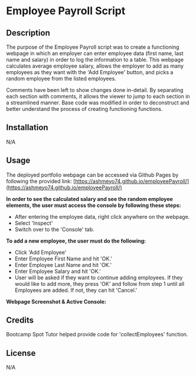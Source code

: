# Employee Payroll Script

## Description
The purpose of the Employee Payroll script was to create a functioning webpage in which an employer can enter employee data (first name, last name and salary) in order to log the information to a table. This webpage calculates average employee salary, allows the employer to add as many employees as they want with the 'Add Employee' button, and picks a random employee from the listed employees.

Comments have been left to show changes done in-detail. By separating each section with comments, it allows the viewer to jump to each section in a streamlined manner. Base code was modified in order to deconstruct and better understand the process of creating functioning functions. 

## Installation

N/A

## Usage
The deployed portfolio webpage can be accessed via Github Pages by following the provided link: [https://ashmeyo74.github.io/employeePayroll/](https://ashmeyo74.github.io/employeePayroll/) 

**In order to see the calculated salary and see the random employee elements, the user must access the console by following these steps:**
* After entering the employee data, right click anywhere on the webpage.
* Select 'Inspect'
* Switch over to the 'Console' tab.

**To add a new employee, the user must do the following:**
* Click 'Add Employee'
* Enter Employee First Name and hit 'OK.'
* Enter Employee Last Name and hit 'OK.'
* Enter Employee Salary and hit 'OK.'
* User will be asked if they want to continue adding employees. If they would like to add more, they press 'OK' and follow from step 1 until all Employees are added. If not, they can hit 'Cancel.' 

**Webpage Screenshot & Active Console:**


## Credits
Bootcamp Spot Tutor helped provide code for 'collectEmployees' function.

## License
N/A

